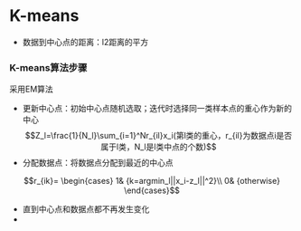 # K-means

* 数据到中心点的距离：l2距离的平方

### K-means算法步骤
采用EM算法
* 更新中心点：初始中心点随机选取；迭代时选择同一类样本点的重心作为新的中心
$$Z_l=\frac{1}{N_l}\sum_{i=1}^Nr_{il}x_i(第l类的重心，r_{il}为数据点i是否属于l类，N_l是l类中点的个数)$$
* 分配数据点：将数据点分配到最近的中心点

$$r_{ik}=
\begin{cases}
1& {k=argmin_l||x_i-z_l||^2}\\
0& {otherwise}
\end{cases}$$

* 直到中心点和数据点都不再发生变化
* 
